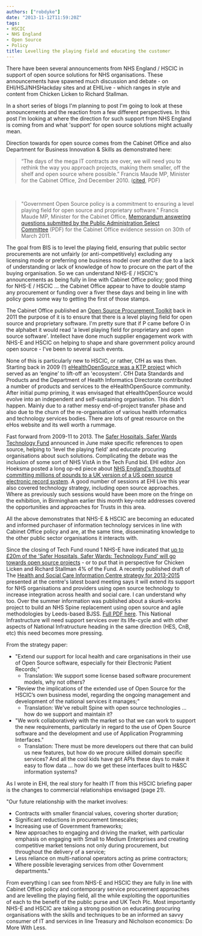 ```yaml
---
authors: ["robdyke"]
date: "2013-11-12T11:59:20Z"
tags:
- HSCIC
- NHS England
- Open Source
- Policy
title: Levelling the playing field and educating the customer
---
```

There have been several announcements from NHS England / HSCIC in support of open source solutions for NHS organisations. These announcements have spawned much discussion and debate - on EHI/HSJ/NHSHackday sites and at EHILive - which ranges in style and content from Chicken Licken to Richard Stallman.

In a short series of blogs I'm planning to post I'm going to look at these announcements and the reaction from a few different perspectives. In this post I'm looking at where the direction for such support from NHS England is coming from and what 'support' for open source solutions might actually mean.

<!--more-->

Direction towards for open source comes from the Cabinet Office and also Department for Business Innovation & Skills as demonstrated here:

> “The days of the mega IT contracts are over, we will need you to rethink the way you approach projects, making them smaller, off the shelf and open source where possible.” Francis Maude MP, Minister for the Cabinet Office, 2nd December 2010. ([cited](http://www.publications.parliament.uk/pa/cm201011/cmselect/cmpubadm/writev/goodgovit/it56.pdf), PDF)

&nbsp;

> "Government Open Source policy is a commitment to ensuring a level playing field for open source and proprietary software." Francis Maude MP, Minister for the Cabinet Office, [Memorandum answering questions submitted by the Public Administration Select Committee](http://www.publications.parliament.uk/pa/cm201011/cmselect/cmpubadm/writev/goodgovit/it56.pdf) (PDF) for the Cabinet Office evidence session on 30th of March 2011.

The goal from BIS is to level the playing field, ensuring that public sector procurements are not unfairly (or anti-competitively) excluding any licensing mode or preferring one business model over another due to a lack of understanding or lack of knowledge of how to procure on the part of the buying organisation. So we can understand NHS-E / HSCIC's announcements as being fully in line with Cabinet Office policy; good thing for NHS-E / HSCIC ... the Cabinet Office appear to have to double stamp any procurement or funding over a fiver these days and being in line with policy goes some way to getting the first of those stamps.

The Cabinet Office published an [Open Source Procurement Toolkit](https://www.gov.uk/government/publications/open-source-procurement-toolkit) back in 2011 the purpose of it is to ensure that there is a level playing field for open source and proprietary software. I'm pretty sure that if P came before O in the alphabet it would read 'a level playing field for proprietary and open source software'. Intellect have done much supplier engagement work with NHS-E and HSCIC on helping to shape and share government policy around open source - I've been to several such events.

None of this is particularly new to HSCIC, or rather, CfH as was then. Starting back in 2009 (!) [eHealthOpenSource was a KTP project](http://www.ehealthopensource.com/about-us/ktp-project/) which served as an ‘engine’ to lift-off an 'ecosystem'. CfH Data Standards and Products and the Department of Health Informatics Directorate contributed a number of products and services to the eHealthOpenSource community. After initial pump priming, it was envisaged that eHealthOpenSource would evolve into an independent and self-sustaining organisation. This didn't happen. Mainly due to a rather messy end-of-project transfer phase and also due to the churn of the re-organisation of various health informatics and technology services bodies. There are lots of great resource on the eHos website and its well worth a rummage.

Fast forward from 2009-11 to 2013. The [Safer Hospitals, Safer Wards Technology Fund](http://www.ehi.co.uk/news/ehi/8678/tech-fund-to-'catalyse'-nhs-it---bryant) announced in June make specific references to open source, helping to 'level the playing field' and educate procuring organisations about such solutions. Complicating the debate was the inclusion of some sort of NHS VistA in the Tech Fund bid. EHI editor Jon Hoeksma posted a long op-ed piece about [NHS England's thoughts of committing millions of pounds to a UK version of a US open source electronic record system](http://www.ehi.co.uk/insight/analysis/1122). A good number of sessions at EHI Live this year also covered technology strategy, including open source approaches. Where as previously such sessions would have been more on the fringe on the exhibition, in Birmingham earlier this month key-note addresses covered the opportunities and approaches for Trusts in this area.

All the above demonstrates that NHS-E & HSCIC are becoming an educated and informed purchaser of information technology services in line with Cabinet Office policy and are, at the same time, disseminating knowledge to the other public sector organisations it interacts with.

Since the closing of Tech Fund round 1 NHS-E have indicated that [up to £20m of the 'Safer Hospitals, Safer Wards: Technology Fund' will go towards open source projects](http://www.ehi.co.uk/news/ehi/9010/%C2%A320m-of-tech-fund-to-go-on-open-source) - or to put that in perspective for Chicken Licken and Richard Stallman 4% of the Fund. A recently published draft of The [Health and Social Care Information Centre strategy for 2013-2015](http://www.ehi.co.uk/news/ehi/8988/hscic-to-support-open-source) presented at the centre's latest board meeting says it will extend its support for NHS organisations and providers using open source technology to increase integration across health and social care. I can understand why too. Over the summer information was published about a skunk-works project to build an NHS Spine replacement using open source and agile methodologies by Leeds-based BJSS. [Full PDF here](http://systems.hscic.gov.uk/spine/future/workshop.pdf). This National Infrastructure will need support services over its life-cycle and with other aspects of National Infratructure heading in the same direction (HES, CnB, etc) this need becomes more pressing.

From the strategy paper:

  * "Extend our support for local health and care organisations in their use of Open Source software, especially for their Electronic Patient Records;" 
      * Translation: We support some license based software procurement models, why not others?
  * "Review the implications of the extended use of Open Source for the HSCIC’s own business model, regarding the ongoing management and development of the national services it manages;" 
      * Translation: We've rebuilt Spine with open source technologies ... how do we support and maintain it?
  * "We work collaboratively with the market so that we can work to support the new requirements, particularly in regard to the use of Open Source software and the development and use of Application Programming Interfaces." 
      * Translation: There must be more developers out there that can build us new features, but how do we procure skilled domain specific services? And all the cool kids have got APIs these days to make it easy to flow data ... how do we get these interfaces built to H&SC information systems?

As I wrote in EHI, the real story for health IT from this HSCIC briefing paper is the changes to commercial relationships envisaged (page 21).
  
"Our future relationship with the market involves:

  * Contracts with smaller financial values, covering shorter duration;
  * Significant reductions in procurement timescales;
  * Increasing use of Government frameworks;
  * New approaches to engaging and driving the market, with particular emphasis on engaging with Small to Medium Enterprises and creating competitive market tensions not only during procurement, but throughout the delivery of a service;
  * Less reliance on multi-national operators acting as prime contractors;
  * Where possible leveraging services from other Government departments."

From everything I can see from NHS-E and HSCIC they are fully in line with Cabinet Office policy and contemporary service procurement approaches and are levelling the playing field, all the while exploiting the opportunities of each to the benefit of the public purse and UK Tech Plc. Most importantly NHS-E and HSCIC are taking a strong position on educating procuring organisations with the skills and techniques to be an informed an savvy consumer of IT and services in line Treasury and Nicholson economics: Do More With Less.
